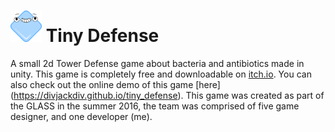 <div> <h1> <img src="https://raw.githubusercontent.com/divjackdiv/E.Colife/master/The%20Bacteria%20Sim/Assets/textures/icon.png" alt="Tiny Defense" height="50px" width="auto"/> Tiny Defense </h1> </div>

A small 2d Tower Defense game about bacteria and antibiotics made in unity. This game is completely free and downloadable on [itch.io](https://yesa.itch.io/tiny-defense). You can also check out the online demo of this game [here] (https://divjackdiv.github.io/tiny_defense). This game was created as part of the GLASS in the summer 2016, the team was comprised of five game designer, and one developer (me). 

